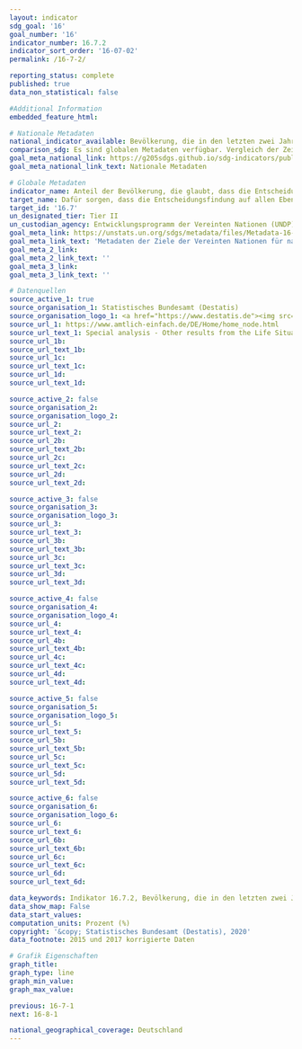 ```yaml
---
layout: indicator
sdg_goal: '16'
goal_number: '16'
indicator_number: 16.7.2
indicator_sort_order: '16-07-02'
permalink: /16-7-2/

reporting_status: complete
published: true
data_non_statistical: false

#Additional Information
embedded_feature_html: 

# Nationale Metadaten
national_indicator_available: Bevölkerung, die in den letzten zwei Jahren ihre Erfahrungen mit öffentlichen Einrichtungen als diskriminierungsfrei erachtet
comparison_sdg: Es sind globalen Metadaten verfügbar. Vergleich der Zeitreihe mit den Metadaten folgt.
goal_meta_national_link: https://g205sdgs.github.io/sdg-indicators/public/MetaDe/16.7.2.pdf
goal_meta_national_link_text: Nationale Metadaten

# Globale Metadaten
indicator_name: Anteil der Bevölkerung, die glaubt, dass die Entscheidungsfindung inklusiv und bedarfsgesteuert ist, nach Geschlecht, Alter, Behinderung und Bevölkerungsgruppe
target_name: Dafür sorgen, dass die Entscheidungsfindung auf allen Ebenen bedarfsorientiert, inklusiv, partizipatorisch und repräsentativ ist
target_id: '16.7'
un_designated_tier: Tier II
un_custodian_agency: Entwicklungsprogramm der Vereinten Nationen (UNDP)
goal_meta_link: https://unstats.un.org/sdgs/metadata/files/Metadata-16-07-02.pdf
goal_meta_link_text: 'Metadaten der Ziele der Vereinten Nationen für nachhaltige Entwicklung'
goal_meta_2_link: 
goal_meta_2_link_text: ''
goal_meta_3_link: 
goal_meta_3_link_text: ''

# Datenquellen
source_active_1: true
source_organisation_1: Statistisches Bundesamt (Destatis)
source_organisation_logo_1: <a href="https://www.destatis.de"><img src="https://g205sdgs.github.io/sdg-indicators/public/OrgImgDe/destatis.png" alt="Logo destatis" style="height:60px; width:148px"/></a>
source_url_1: https://www.amtlich-einfach.de/DE/Home/home_node.html
source_url_text_1: Special analysis - Other results from the Life Situation Survey
source_url_1b: 
source_url_text_1b: 
source_url_1c: 
source_url_text_1c: 
source_url_1d: 
source_url_text_1d: 

source_active_2: false
source_organisation_2: 
source_organisation_logo_2: 
source_url_2: 
source_url_text_2: 
source_url_2b: 
source_url_text_2b: 
source_url_2c: 
source_url_text_2c: 
source_url_2d: 
source_url_text_2d: 

source_active_3: false
source_organisation_3: 
source_organisation_logo_3: 
source_url_3: 
source_url_text_3: 
source_url_3b: 
source_url_text_3b: 
source_url_3c: 
source_url_text_3c: 
source_url_3d: 
source_url_text_3d: 

source_active_4: false
source_organisation_4: 
source_organisation_logo_4: 
source_url_4: 
source_url_text_4: 
source_url_4b: 
source_url_text_4b: 
source_url_4c: 
source_url_text_4c: 
source_url_4d: 
source_url_text_4d: 

source_active_5: false
source_organisation_5: 
source_organisation_logo_5: 
source_url_5: 
source_url_text_5: 
source_url_5b: 
source_url_text_5b: 
source_url_5c: 
source_url_text_5c: 
source_url_5d: 
source_url_text_5d: 

source_active_6: false
source_organisation_6: 
source_organisation_logo_6: 
source_url_6: 
source_url_text_6: 
source_url_6b: 
source_url_text_6b: 
source_url_6c: 
source_url_text_6c: 
source_url_6d: 
source_url_text_6d: 

data_keywords: Indikator 16.7.2, Bevölkerung, die in den letzten zwei Jahren ihre Erfahrungen mit öffentlichen Einrichtungen als diskriminierungsfrei erachtet, Entwicklungsprogramm der Vereinten Nationen (UNDP)
data_show_map: False
data_start_values: 
computation_units: Prozent (%)
copyright: '&copy; Statistisches Bundesamt (Destatis), 2020'
data_footnote: 2015 und 2017 korrigierte Daten

# Grafik Eigenschaften
graph_title: 
graph_type: line
graph_min_value: 
graph_max_value: 

previous: 16-7-1
next: 16-8-1

national_geographical_coverage: Deutschland
---
```


